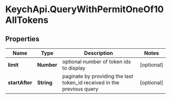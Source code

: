 # KeychApi.QueryWithPermitOneOf10AllTokens

## Properties

Name | Type | Description | Notes
------------ | ------------- | ------------- | -------------
**limit** | **Number** | optional number of token ids to display | [optional] 
**startAfter** | **String** | paginate by providing the last token_id received in the previous query | [optional] 


